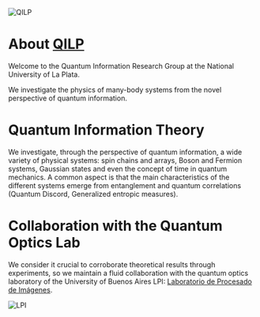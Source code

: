 ![QILP](img/intro-bg.jpg)

# About [QILP](https://qilp.org)

Welcome to the Quantum Information Research Group at the National University of La Plata.

We investigate the physics of many-body systems from the novel perspective of quantum information.

# Quantum Information Theory

We investigate, through the perspective of quantum information, a wide variety of physical systems: spin chains and arrays, Boson and Fermion systems, Gaussian states and even the concept of time in quantum mechanics. A common aspect is that the main characteristics of the different systems emerge from entanglement and quantum correlations (Quantum Discord, Generalized entropic measures).

# Collaboration with the Quantum Optics Lab

We consider it crucial to corroborate theoretical results through experiments, so we maintain a fluid collaboration with the quantum optics laboratory of the University of Buenos Aires LPI: [Laboratorio de Procesado de Imágenes](http://loft.df.uba.ar/).

![LPI](img/sevices/lasertargeting.png)
